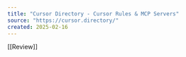 ```yaml
---
title: "Cursor Directory - Cursor Rules & MCP Servers"
source: "https://cursor.directory/"
created: 2025-02-16
---
```

[[Review]]